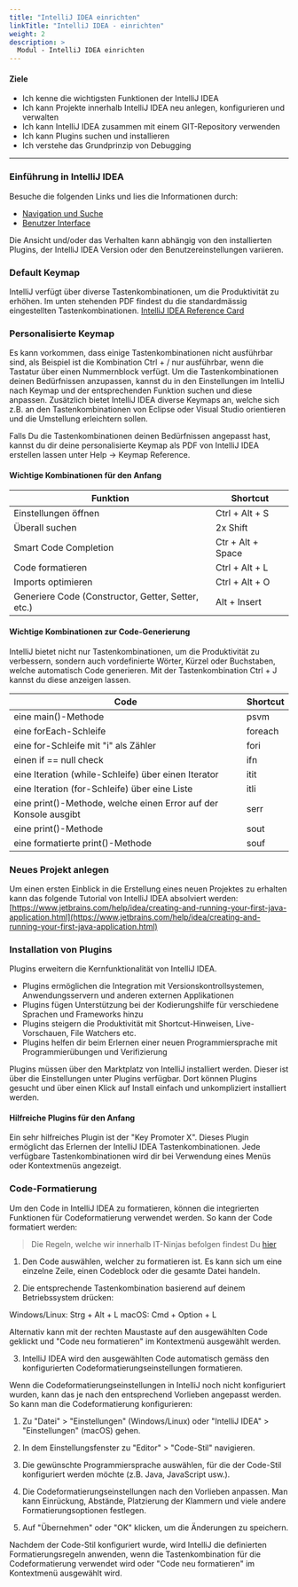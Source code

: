 ```yaml
---
title: "IntelliJ IDEA einrichten"
linkTitle: "IntelliJ IDEA - einrichten"
weight: 2
description: >
  Modul - IntelliJ IDEA einrichten
---
```


#### Ziele

- Ich kenne die wichtigsten Funktionen der IntelliJ IDEA
- Ich kann Projekte innerhalb IntelliJ IDEA neu anlegen, konfigurieren und verwalten
- Ich kann IntelliJ IDEA zusammen mit einem GIT-Repository verwenden
- Ich kann Plugins suchen und installieren
- Ich verstehe das Grundprinzip von Debugging

---

### Einführung in IntelliJ IDEA

Besuche die folgenden Links und lies die Informationen durch:

- [Navigation und Suche](https://www.jetbrains.com/help/idea/discover-intellij-idea.html#navigation-and-search)
- [Benutzer Interface](https://www.jetbrains.com/help/idea/guided-tour-around-the-user-interface.html)

Die Ansicht und/oder das Verhalten kann abhängig von den installierten Plugins, der IntelliJ IDEA Version oder den Benutzereinstellungen variieren.

### Default Keymap

IntelliJ verfügt über diverse Tastenkombinationen, um die Produktivität zu erhöhen.
Im unten stehenden PDF findest du die standardmässig eingestellten Tastenkombinationen.
[IntelliJ IDEA Reference Card](https://resources.jetbrains.com/storage/products/intellij-idea/docs/IntelliJIDEA_ReferenceCard.pdf)

### Personalisierte Keymap

Es kann vorkommen, dass einige Tastenkombinationen nicht ausführbar sind, als Beispiel ist die Kombination Ctrl + / nur ausführbar, wenn die Tastatur über einen Nummernblock verfügt.
Um die Tastenkombinationen deinen Bedürfnissen anzupassen, kannst du in den Einstellungen im IntelliJ nach Keymap und der entsprechenden Funktion suchen und diese anpassen.
Zusätzlich bietet IntelliJ IDEA diverse Keymaps an, welche sich z.B. an den Tastenkombinationen von Eclipse oder Visual Studio orientieren und die Umstellung erleichtern sollen.

Falls Du die Tastenkombinationen deinen Bedürfnissen angepasst hast, kannst du dir deine personalisierte Keymap als PDF von IntelliJ IDEA erstellen lassen unter Help &rarr; Keymap Reference.

#### Wichtige Kombinationen für den Anfang

| Funktion                                           | Shortcut          |
| -------------------------------------------------- | ----------------- |
| Einstellungen öffnen                               | Ctrl + Alt + S    |
| Überall suchen                                     | 2x Shift          |
| Smart Code Completion                              | Ctr + Alt + Space |
| Code formatieren                                   | Ctrl + Alt + L    |
| Imports optimieren                                 | Ctrl + Alt + O    |
| Generiere Code (Constructor, Getter, Setter, etc.) | Alt + Insert      |

#### Wichtige Kombinationen zur Code-Generierung

IntelliJ bietet nicht nur Tastenkombinationen, um die Produktivität zu verbessern, sondern auch vordefinierte Wörter, Kürzel oder Buchstaben, welche automatisch Code generieren.
Mit der Tastenkombination Ctrl + J kannst du diese anzeigen lassen.

| Code                                                             | Shortcut |
| ---------------------------------------------------------------- | -------- |
| eine main()-Methode                                              | psvm     |
| eine forEach-Schleife                                            | foreach  |
| eine for-Schleife mit "i" als Zähler                             | fori     |
| einen if == null check                                           | ifn      |
| eine Iteration (while-Schleife) über einen Iterator              | itit     |
| eine Iteration (for-Schleife) über eine Liste                    | itli     |
| eine print()-Methode, welche einen Error auf der Konsole ausgibt | serr     |
| eine print()-Methode                                             | sout     |
| eine formatierte print()-Methode                                 | souf     |

### Neues Projekt anlegen

Um einen ersten Einblick in die Erstellung eines neuen Projektes zu erhalten kann das folgende Tutorial von IntelliJ IDEA absolviert werden:
[https://www.jetbrains.com/help/idea/creating-and-running-your-first-java-application.html](https://www.jetbrains.com/help/idea/creating-and-running-your-first-java-application.html)

### Installation von Plugins

Plugins erweitern die Kernfunktionalität von IntelliJ IDEA.

- Plugins ermöglichen die Integration mit Versionskontrollsystemen, Anwendungsservern und anderen externen Applikationen
- Plugins fügen Unterstützung bei der Kodierungshilfe für verschiedene Sprachen und Frameworks hinzu
- Plugins steigern die Produktivität mit Shortcut-Hinweisen, Live-Vorschauen, File Watchers etc.
- Plugins helfen dir beim Erlernen einer neuen Programmiersprache mit Programmierübungen und Verifizierung

Plugins müssen über den Marktplatz von IntelliJ installiert werden. Dieser ist über die Einstellungen unter Plugins verfügbar.
Dort können Plugins gesucht und über einen Klick auf Install einfach und unkompliziert installiert werden.

#### Hilfreiche Plugins für den Anfang

Ein sehr hilfreiches Plugin ist der "Key Promoter X". Dieses Plugin ermöglicht das Erlernen der IntelliJ IDEA Tastenkombinationen.
Jede verfügbare Tastenkombinationen wird dir bei Verwendung eines Menüs oder Kontextmenüs angezeigt.

### Code-Formatierung

Um den Code in IntelliJ IDEA zu formatieren, können die integrierten Funktionen für Codeformatierung verwendet werden. So kann der Code formatiert werden:

> Die Regeln, welche wir innerhalb IT-Ninjas befolgen findest Du [hier](../../00_Shared/coding-guidelines/java)

1. Den Code auswählen, welcher zu formatieren ist. Es kann sich um eine einzelne Zeile, einen Codeblock oder die gesamte Datei handeln.

2. Die entsprechende Tastenkombination basierend auf deinem Betriebssystem drücken:

Windows/Linux: Strg + Alt + L
macOS: Cmd + Option + L

Alternativ kann mit der rechten Maustaste auf den ausgewählten Code geklickt und "Code neu formatieren" im Kontextmenü ausgewählt werden.

3. IntelliJ IDEA wird den ausgewählten Code automatisch gemäss den konfigurierten Codeformatierungseinstellungen formatieren.

Wenn die Codeformatierungseinstellungen in IntelliJ noch nicht konfiguriert wurden, kann das je nach den entsprechend Vorlieben angepasst werden. So kann man die Codeformatierung konfigurieren:

1. Zu "Datei" > "Einstellungen" (Windows/Linux) oder "IntelliJ IDEA" > "Einstellungen" (macOS) gehen.

2. In dem Einstellungsfenster zu "Editor" > "Code-Stil" navigieren.

3. Die gewünschte Programmiersprache auswählen, für die der Code-Stil konfiguriert werden möchte (z.B. Java, JavaScript usw.).

4. Die Codeformatierungseinstellungen nach den Vorlieben anpassen. Man kann Einrückung, Abstände, Platzierung der Klammern und viele andere Formatierungsoptionen festlegen.

5. Auf "Übernehmen" oder "OK" klicken, um die Änderungen zu speichern.

Nachdem der Code-Stil konfiguriert wurde, wird IntelliJ die definierten Formatierungsregeln anwenden, wenn die Tastenkombination für die Codeformatierung verwendet wird oder "Code neu formatieren" im Kontextmenü ausgewählt wird.
